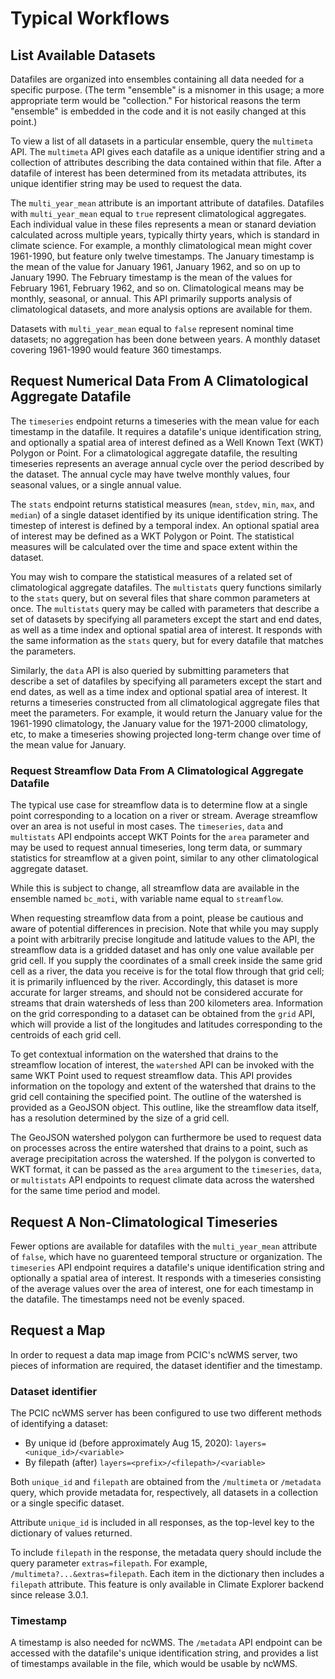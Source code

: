 # Typical Workflows

## List Available Datasets

Datafiles are organized into ensembles containing all data needed for a 
specific purpose. (The term "ensemble" is a misnomer in this usage; a more 
appropriate term would be "collection." For historical reasons the term 
"ensemble" is embedded in the code and it is not easily changed at this point.)

To view a list of all datasets in a particular ensemble, query the 
`multimeta` API. The `multimeta` API gives each datafile as a unique identifier 
string and a collection of attributes describing the data contained within that 
file. After a datafile of interest has been determined from its metadata 
attributes, its unique identifier string may be used to request the data.

The `multi_year_mean` attribute is an important attribute of datafiles. 
Datafiles with `multi_year_mean` equal to `true` represent climatological 
aggregates. Each individual value in these files represents a mean or stanard 
deviation calculated across multiple years, typically thirty years, which is 
standard in climate science. For example, a monthly climatological mean might 
cover 1961-1990, but feature only twelve timestamps. The January timestamp is 
the mean of the value for January 1961, January 1962, and so on up to January 
1990. The February timestamp is the mean of the values for February 1961, 
February 1962, and so on. Climatological means may be monthly, seasonal, 
or annual. This API primarily supports analysis of climatological datasets, 
and more analysis options are available for them.

Datasets with `multi_year_mean` equal to `false` represent nominal time 
datasets; no aggregation has been done between years. A monthly dataset 
covering 1961-1990 would feature 360 timestamps.

## Request Numerical Data From A Climatological Aggregate Datafile

The `timeseries` endpoint returns a timeseries with the mean value for each 
timestamp in the datafile. It requires a datafile's unique identification 
string, and optionally a spatial area of interest defined as a Well Known 
Text (WKT) Polygon or Point. For a climatological aggregate datafile, the 
resulting timeseries represents an average annual cycle over the period 
described by the dataset. The annual cycle may have twelve monthly values, 
four seasonal values, or a single annual value.

The `stats` endpoint returns statistical measures (`mean`, `stdev`, `min`, 
`max`, and `median`) of a single dataset identified by its unique 
identification string. The timestep of interest is defined by a temporal index. 
An optional spatial area of interest may be defined as a WKT Polygon or Point. 
The statistical measures will be calculated over the time and space extent 
within the dataset.

You may wish to compare the statistical measures of a related set of 
climatological aggregate datafiles. The `multistats` query functions 
similarly to the `stats` query, but on several files that share common 
parameters at once. The `multistats` query may be called with parameters 
that describe a set of datasets by specifying all parameters except the start 
and end dates, as well as a time index and optional spatial area of interest. 
It responds with the same information as the `stats` query, but for every 
datafile that matches the parameters.

Similarly, the `data` API is also queried by submitting parameters that 
describe a set of datafiles by specifying all parameters except the start 
and end dates, as well as a time index and optional spatial area of interest. 
It returns a timeseries constructed from all climatological aggregate files 
that meet the parameters. For example, it would return the January value for 
the 1961-1990 climatology, the January value for the 1971-2000 climatology, 
etc, to make a timeseries showing projected long-term change over time of the 
mean value for January.

### Request Streamflow Data From A Climatological Aggregate Datafile

The typical use case for streamflow data is to determine flow at a single 
point corresponding to a location on a river or stream. Average streamflow 
over an area is not useful in most cases. The `timeseries`, `data` and 
`multistats` API endpoints accept WKT Points for the `area` parameter and 
may be used to request annual timeseries, long term data, or summary statistics 
for streamflow at a given point, similar to any other climatological aggregate 
dataset. 

While this is subject to change, all streamflow data are available in the 
ensemble named `bc_moti`, with variable name equal to `streamflow`.

When requesting streamflow data from a point, please be cautious and aware 
of potential differences in precision. Note that while you may supply a point
 with arbitrarily precise longitude and latitude values to the API, the 
 streamflow data is a gridded dataset and has only one value available per 
 grid cell. If you supply the coordinates of a small creek inside the same 
 grid cell as a river, the data you receive is for the total flow through 
 that grid cell; it is primarily influenced by the river. Accordingly, 
 this dataset is more accurate for larger streams, and should not be 
 considered accurate for streams that drain watersheds of less than 200 
 kilometers area. Information on the grid corresponding to a dataset can 
 be obtained from the `grid` API, which will provide a list of the longitudes 
 and latitudes corresponding to the centroids of each grid cell.

To get contextual information on the watershed that drains to the streamflow 
location of interest, the `watershed` API can be invoked with the same 
WKT Point used to request streamflow data. This API provides information on 
the topology and extent of the watershed that drains to the grid cell 
containing the specified point. The outline of the watershed is provided as a 
GeoJSON object. This outline, like the streamflow data itself, has a 
resolution determined by the size of a grid cell.

The GeoJSON watershed polygon can furthermore be used to request data on 
processes across the entire watershed that drains to a point, such as 
average precipitation across the watershed. If the polygon is converted to 
WKT format, it can be passed as the `area` argument to the `timeseries`, 
`data`, or `multistats` API endpoints to request climate data across the 
watershed for the same time period and model.


## Request A Non-Climatological Timeseries

Fewer options are available for datafiles with the `multi_year_mean` 
attribute of `false`, which have no guarenteed temporal structure or 
organization. The `timeseries` API endpoint requires a datafile's unique 
identification string and optionally a spatial area of interest. It responds 
with a timeseries consisting of the average values over the area of interest, 
one for each timestamp in the datafile. The timestamps need not be evenly 
spaced.

## Request a Map 

In order to request a data map image from PCIC's ncWMS server, two pieces of 
information are required, the dataset identifier and the timestamp.

### Dataset identifier

The PCIC ncWMS server has been configured to use two different methods of 
identifying a dataset:

- By unique id (before approximately Aug 15, 2020): 
  `layers=<unique_id>/<variable>`
- By filepath (after)
  `layers=<prefix>/<filepath>/<variable>`


Both `unique_id` and `filepath` are obtained from the 
`/multimeta` or `/metadata` query, which provide metadata for, respectively, 
all datasets in a collection or a single specific dataset. 

Attribute `unique_id` is included in all responses, as the top-level key to 
the dictionary of values returned.

To include `filepath` in the response, the metadata query should include
the query parameter `extras=filepath`.
For example, `/multimeta?...&extras=filepath`. Each item in the dictionary
then includes a `filepath` attribute. 
This feature is only available in Climate Explorer backend since release 3.0.1.

### Timestamp

A timestamp is also needed for ncWMS. The `/metadata` API endpoint can be 
accessed with the datafile's unique identification string, and provides a 
list of timestamps available in the file, which would be usable by ncWMS.